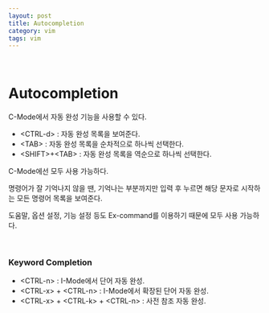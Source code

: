 ```yaml
---
layout: post
title: Autocompletion
category: vim
tags: vim
---
```


&nbsp;

# Autocompletion

C-Mode에서 자동 완성 기능을 사용할 수 있다.

- \<CTRL-d> : 자동 완성 목록을 보여준다.
- \<TAB> : 자동 완성 목록을 순차적으로 하나씩 선택한다.
- \<SHIFT>+\<TAB> : 자동 완성 목록을 역순으로 하나씩 선택한다.

C-Mode에선 모두 사용 가능하다. 

명령어가 잘 기억나지 않을 땐, 기억나는 부분까지만 입력 후 누르면 해당 문자로 시작하는 모든 명령어 목록을 보여준다.

도움말, 옵션 설정, 기능 설정 등도 Ex-command를 이용하기 때문에 모두 사용 가능하다.

&nbsp;

### Keyword Completion

- \<CTRL-n> : I-Mode에서 단어 자동 완성.
- \<CTRL-x> + \<CTRL-n> :  I-Mode에서 확장된 단어 자동 완성.
- \<CTRL-x> + \<CTRL-k> + \<CTRL-n> : 사전 참조 자동 완성.

